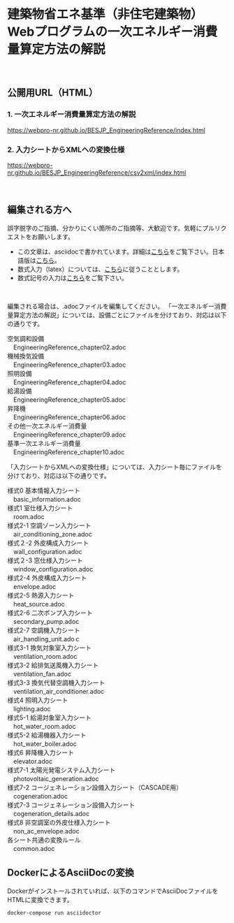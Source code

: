 # 建築物省エネ基準（非住宅建築物）<br>Webプログラムの一次エネルギー消費量算定方法の解説

<br>

## 公開用URL（HTML）

### 1. 一次エネルギー消費量算定方法の解説

https://webpro-nr.github.io/BESJP_EngineeringReference/index.html

### 2. 入力シートからXMLへの変換仕様

https://webpro-nr.github.io/BESJP_EngineeringReference/csv2xml/index.html

<br>

## 編集される方へ
誤字脱字のご指摘、分かりにくい箇所のご指摘等、大歓迎です。気軽にプルリクエストをお願いします。

* この文章は、asciidocで書かれています。詳細は[こちら][1]をご覧下さい。日本語版は[こちら][2]。
* 数式入力（latex）については、[こちら][3]に従うこととします。
* 数式記号の入力は[こちら][4]をご覧下さい。

<br>

編集される場合は、.adocファイルを編集してください。
「一次エネルギー消費量算定方法の解説」については、設備ごとにファイルを分けており、対応は以下の通りです。

空気調和設備 <br>
　EngineeringReference_chapter02.adoc <br>
機械換気設備 <br>
　EngineeringReference_chapter03.adoc <br>
照明設備 <br>
　EngineeringReference_chapter04.adoc <br>
給湯設備 <br>
　EngineeringReference_chapter05.adoc <br>
昇降機 <br>
　EngineeringReference_chapter06.adoc <br>
その他一次エネルギー消費量 <br>
　EngineeringReference_chapter09.adoc <br>
基準一次エネルギー消費量 <br>
　EngineeringReference_chapter10.adoc <br>

「入力シートからXMLへの変換仕様」については、入力シート毎にファイルを分けており、対応は以下の通りです。

様式0 基本情報入力シート <br>
　basic_information.adoc <br>
様式1 室仕様入力シート <br>
　room.adoc <br>
様式2-1 空調ゾーン入力シート <br>
　air_conditioning_zone.adoc <br>
様式２-2 外皮構成入力シート <br>
　wall_configuration.adoc <br>
様式２-3 窓仕様入力シート <br>
　window_configuration.adoc <br>
様式2-4 外皮構成入力シート <br>
　envelope.adoc <br>
様式2-5 熱源入力シート <br>
　heat_source.adoc <br>
様式2-6 二次ポンプ入力シート <br>
　secondary_pump.adoc <br>
様式2-7 空調機入力シート <br>
　air_handling_unit.adoｃ <br>
様式3-1 換気対象室入力シート <br>
　ventilation_room.adoc <br>
様式3-2 給排気送風機入力シート <br>
　ventilation_fan.adoc <br>
様式3-3 換気代替空調機入力シート <br>
　ventilation_air_conditioner.adoc <br>
様式4 照明入力シート <br>
　lighting.adoc <br>
様式5-1 給湯対象室入力シート <br>
　hot_water_room.adoc <br>
様式5-2 給湯機器入力シート <br>
　hot_water_boiler.adoc <br>
様式6 昇降機入力シート <br>
　elevator.adoc <br>
様式7-1 太陽光発電システム入力シート <br>
　photovoltaic_generation.adoc <br>
様式7-2 コージェネレーション設備入力シート（CASCADE用） <br>
　cogeneration.adoc <br>
様式7-3 コージェネレーション設備入力シート <br>
　cogeneration_details.adoc <br>
様式8 非空調室の外皮仕様入力シート <br>
　non_ac_envelope.adoc <br>
各シート共通の変換ルール <br>
　common.adoc <br>

[1]:https://asciidoctor.org/docs/user-manual/
[2]:https://takumon.github.io/asciidoc-syntax-quick-reference-japanese-translation/
[3]:http://www.latex-cmd.com/
[4]:https://oeis.org/wiki/List_of_LaTeX_mathematical_symbols

## DockerによるAsciiDocの変換
Dockerがインストールされていれば、以下のコマンドでAsciiDocファイルをHTMLに変換できます。

```
docker-compose run asciidoctor
```
